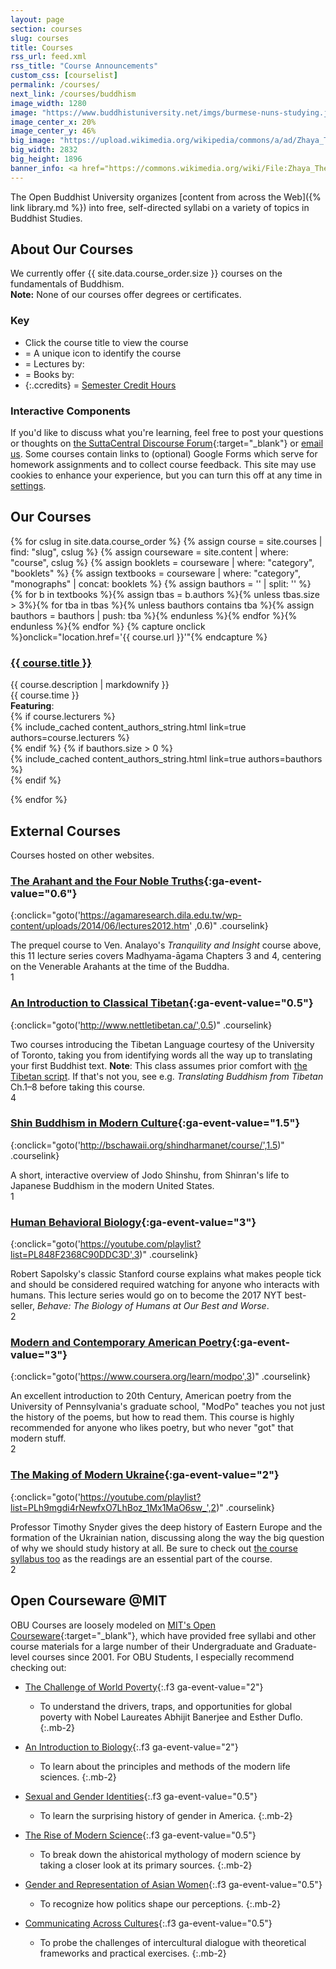 ```yaml
---
layout: page
section: courses
slug: courses
title: Courses
rss_url: feed.xml
rss_title: "Course Announcements"
custom_css: [courselist]
permalink: /courses/
next_link: /courses/buddhism
image_width: 1280
image: "https://www.buddhistuniversity.net/imgs/burmese-nuns-studying.jpg"
image_center_x: 20%
image_center_y: 46%
big_image: "https://upload.wikimedia.org/wikipedia/commons/a/ad/Zhaya_Theingyi-Sagaing-Myanmar-02-gje.jpg"
big_width: 2832
big_height: 1896
banner_info: <a href="https://commons.wikimedia.org/wiki/File:Zhaya_Theingyi-Sagaing-Myanmar-02-gje.jpg">Gerd Eichmann</a>, <a href="https://creativecommons.org/licenses/by-sa/3.0">BY-SA 3.0</a>
---
```


<script>
function goto(u,v) {
   if (typeof ga === 'function') {
     let w = Math.floor(v);
     ga('send','event','Outbound Link','click',u,(Math.random()<v-w)?Math.ceil(v):w);
     window.uetq = window.uetq || []; window.uetq.push('event','c',{'event_category':'ol','event_label':u,'revenue_value':v,'currency':'USD'});
   }
   location.href=u;
}
</script>

The Open Buddhist University organizes [content from across the Web]({% link library.md %}) into free, self-directed syllabi on a variety of topics in Buddhist Studies.

## About Our Courses

We currently offer {{ site.data.course_order.size }} courses on the fundamentals of Buddhism.  
**Note:** None of our courses offer degrees or certificates.

### Key

- Click the course title to view the course
- <i class="fas fa-chalkboard-teacher"></i> = A unique icon to identify the course
- <i class="fas fa-person-chalkboard"></i> = Lectures by:
- <i class="far fa-address-book"></i> = Books by:
- {:.ccredits}<i class="fas fa-weight-hanging"></i> = <a target="_blank" href="https://en.wikipedia.org/wiki/Course_credit#Credit_hours">Semester Credit Hours</a>

### Interactive Components

If you'd like to discuss what you're learning, feel free to post your questions or thoughts on [the SuttaCentral Discourse Forum](https://discourse.suttacentral.net/?u=khemarato.bhikkhu){:target="_blank"} or [email us](mailto:theopenbuddhistuniversity@gmail.com).
Some courses contain links to (optional) Google Forms which serve for homework assignments and to collect course feedback.
This site may use cookies to enhance your experience, but you can turn this off at any time in [settings](/settings).

## Our Courses

{% for cslug in site.data.course_order %}
{% assign course = site.courses | find: "slug", cslug %}
{% assign courseware = site.content | where: "course", cslug %}
{% assign booklets = courseware | where: "category", "booklets" %}
{% assign textbooks = courseware | where: "category", "monographs" | concat: booklets %}
{% assign bauthors = '' | split: '' %}
{% for b in textbooks %}{% assign tbas = b.authors %}{% unless tbas.size > 3%}{% for tba in tbas %}{% unless bauthors contains tba %}{% assign bauthors = bauthors | push: tba %}{% endunless %}{% endfor %}{% endunless %}{% endfor %}
{% capture onclick %}onclick="location.href='{{ course.url }}'"{% endcapture %}
<h3 {{onclick}} class="courselink"><a href="{{ course.url }}">{{ course.title }}</a></h3>
<div class="coursedesc">
  <div class="descrow">
    <div {{onclick}} class="cicon"><i class="{{ course.icon }}"></i></div>
    <div class="cdesc">{{ course.description | markdownify }}</div>
    <div class="ccredits"><i class="fas fa-weight-hanging"></i> {{ course.time }}</div>
  </div>
  <div class="featuringrow">
    <div class="flabel"><strong>Featuring</strong>:</div>
    {% if course.lecturers %}<div class="lecturers"><i class="fas fa-person-chalkboard"></i> {% include_cached content_authors_string.html link=true authors=course.lecturers %}</div>{% endif %}
    {% if bauthors.size > 0 %}<div class="bauthors"><i class="far fa-address-book"></i> {% include_cached content_authors_string.html link=true authors=bauthors %}</div>{% endif %}
  </div>
</div>

{% endfor %}

## External Courses

Courses hosted on other websites.

### [The Arahant and the Four Noble Truths](https://agamaresearch.dila.edu.tw/wp-content/uploads/2014/06/lectures2012.htm){:ga-event-value="0.6"}
{:onclick="goto('https://agamaresearch.dila.edu.tw/wp-content/uploads/2014/06/lectures2012.htm' ,0.6)" .courselink}

<div class="coursedesc">
  <div class="descrow">
    <div onclick="goto('https://agamaresearch.dila.edu.tw/wp-content/uploads/2014/06/lectures2012.htm' ,0.6)" class="cicon"><i class="fas fa-mountain"></i></div>
    <div class="cdesc">The prequel course to Ven. Analayo's <i>Tranquility and Insight</i> course above, this 11 lecture series covers Madhyama-āgama Chapters 3 and 4, centering on the Venerable Arahants at the time of the Buddha.</div>
    <div class="ccredits"><i class="fas fa-weight-hanging"></i> 1</div>
  </div>
</div>

### [An Introduction to Classical Tibetan](http://www.nettletibetan.ca/){:ga-event-value="0.5"}
{:onclick="goto('http://www.nettletibetan.ca/',0.5)" .courselink}

<div class="coursedesc">
  <div class="descrow">
    <div onclick="goto('http://www.nettletibetan.ca/',0.5)" class="cicon"><i class="fas fa-cable-car"></i></div>
    <div class="cdesc">Two courses introducing the Tibetan Language courtesy of the University of Toronto, taking you from identifying words all the way up to translating your first Buddhist text. <b>Note</b>: This class assumes prior comfort with <a target="_blank" href="https://en.wikipedia.org/wiki/Tibetan_script">the Tibetan script</a>. If that's not you, see e.g. <i>Translating Buddhism from Tibetan</i> Ch.1–8 before taking this course.</div>
    <div class="ccredits"><i class="fas fa-weight-hanging"></i> 4</div>
  </div>
</div>


### [Shin Buddhism in Modern Culture](http://bschawaii.org/shindharmanet/course/){:ga-event-value="1.5"}
{:onclick="goto('http://bschawaii.org/shindharmanet/course/',1.5)" .courselink}

<div class="coursedesc">
  <div class="descrow">
    <div onclick="goto('http://bschawaii.org/shindharmanet/course/',1.5)" class="cicon"><i class="fas fa-street-view"></i></div>
    <div class="cdesc">A short, interactive overview of Jodo Shinshu, from Shinran's life to Japanese Buddhism in the modern United States.</div>
    <div class="ccredits"><i class="fas fa-weight-hanging"></i> 1</div>
  </div>
</div>

### [Human Behavioral Biology](https://youtube.com/playlist?list=PL848F2368C90DDC3D){:ga-event-value="3"}
{:onclick="goto('https://youtube.com/playlist?list=PL848F2368C90DDC3D',3)" .courselink}

<div class="coursedesc">
  <div class="descrow">
    <div onclick="goto('https://youtube.com/playlist?list=PL848F2368C90DDC3D',3)" class="cicon"><i class="fas fa-person-circle-exclamation"></i></div>
    <div class="cdesc">Robert Sapolsky's classic Stanford course explains what makes people tick and should be considered required watching for anyone who interacts with humans. This lecture series would go on to become the 2017 NYT best-seller, <i>Behave: The Biology of Humans at Our Best and Worse</i>.</div>
    <div class="ccredits"><i class="fas fa-weight-hanging"></i> 2</div>
  </div>
</div>

### [Modern and Contemporary American Poetry](https://www.coursera.org/learn/modpo){:ga-event-value="3"}
{:onclick="goto('https://www.coursera.org/learn/modpo',3)" .courselink}

<div class="coursedesc">
  <div class="descrow">
    <div onclick="goto('https://www.coursera.org/learn/modpo',3)" class="cicon"><i class="fas fa-feather-alt"></i></div>
    <div class="cdesc">An excellent introduction to 20th Century, American poetry from the University of Pennsylvania's graduate school, "ModPo" teaches you not just the history of the poems, but how to read them.
    This course is highly recommended for anyone who likes poetry, but who never "got" that modern stuff.</div>
    <div class="ccredits"><i class="fas fa-weight-hanging"></i> 2</div>
  </div>
</div>

### [The Making of Modern Ukraine](https://youtube.com/playlist?list=PLh9mgdi4rNewfxO7LhBoz_1Mx1MaO6sw_){:ga-event-value="2"}
{:onclick="goto('https://youtube.com/playlist?list=PLh9mgdi4rNewfxO7LhBoz_1Mx1MaO6sw_',2)" .courselink}

<div class="coursedesc">
  <div class="descrow">
    <div onclick="goto('https://youtube.com/playlist?list=PLh9mgdi4rNewfxO7LhBoz_1Mx1MaO6sw_',2)" class="cicon"><i class="fac-ukraine"></i></div>
    <div class="cdesc">Professor Timothy Snyder gives the deep history of Eastern Europe and the formation of the Ukrainian nation, discussing along the way the big question of why we should study history at all.
    Be sure to check out <a href="https://snyder.substack.com/p/syllabus-of-my-ukraine-lecture-class" target="_blank">the course syllabus too</a> as the readings are an essential part of the course.</div>
    <div class="ccredits"><i class="fas fa-weight-hanging"></i> 2</div>
  </div>
</div>

## Open Courseware @MIT

OBU Courses are loosely modeled on [MIT's Open Courseware](https://ocw.mit.edu){:target="_blank"}, which have provided free syllabi and other course materials for a large number of their Undergraduate and Graduate-level courses since 2001. For OBU Students, I especially recommend checking out:

- [The Challenge of World Poverty](https://ocw.mit.edu/courses/economics/14-73-the-challenge-of-world-poverty-spring-2011/){:.f3 ga-event-value="2"}
  - To understand the drivers, traps, and opportunities for global poverty with Nobel Laureates Abhijit Banerjee and Esther Duflo.
{:.mb-2}

- [An Introduction to Biology](https://ocw.mit.edu/courses/biology/7-012-introduction-to-biology-fall-2004/){:.f3 ga-event-value="2"}
  - To learn about the principles and methods of the modern life sciences.
{:.mb-2}

- [Sexual and Gender Identities](https://ocw.mit.edu/courses/womens-and-gender-studies/wgs-110j-sexual-and-gender-identities-spring-2016/){:.f3 ga-event-value="0.5"}
  - To learn the surprising history of gender in America.
{:.mb-2}

- [The Rise of Modern Science](https://ocw.mit.edu/courses/science-technology-and-society/sts-003-the-rise-of-modern-science-fall-2010/index.htm){:.f3 ga-event-value="0.5"}
  - To break down the ahistorical mythology of modern science by taking a closer look at its primary sources.
{:.mb-2}

- [Gender and Representation of Asian Women](https://ocw.mit.edu/courses/anthropology/21a-470j-gender-and-representation-of-asian-women-spring-2010/){:.f3 ga-event-value="0.5"}
  - To recognize how politics shape our perceptions.
{:.mb-2}

- [Communicating Across Cultures](https://ocw.mit.edu/courses/21g-019-communicating-across-cultures-spring-2005/){:.f3 ga-event-value="0.5"}
  - To probe the challenges of intercultural dialogue with theoretical frameworks and practical exercises.
{:.mb-2}
